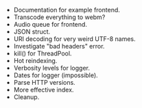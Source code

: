 - Documentation for example frontend.
- Transcode everything to webm?
- Audio queue for frontend.
- JSON struct.
- URI decoding for very weird UTF-8 names.
- Investigate "bad headers" error.
- kill() for ThreadPool.
- Hot reindexing.
- Verbosity levels for logger.
- Dates for logger (impossible).
- Parse HTTP versions.
- More effective index.
- Cleanup.